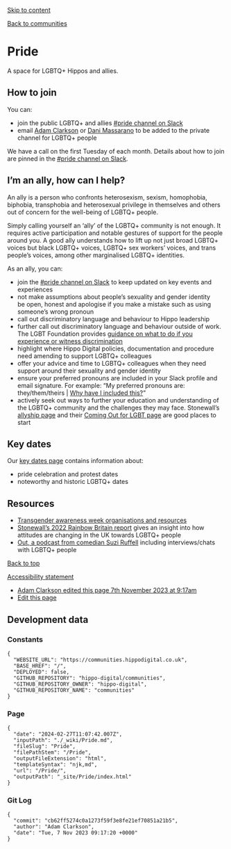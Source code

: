 [Skip to content](#content)

[](/)

[Back to communities](/)

# Pride

A space for LGBTQ+ Hippos and allies.

## How to join

You can:

* join the public LGBTQ+ and allies [#pride channel on Slack](https://hippo-digital.slack.com/archives/C03PPATBYNA)
* email [Adam Clarkson](mailto:henry.cookson@hippodigital.co.uk) or [Dani Massarano](mailto:dan.massarano@hippodigital.co.uk) to be added to the private channel for LGBTQ+ people

We have a call on the first Tuesday of each month. Details about how to join are pinned in the [#pride channel on Slack](https://hippo-digital.slack.com/archives/C03PPATBYNA).

## I’m an ally, how can I help?

An ally is a person who confronts heterosexism, sexism, homophobia, biphobia, transphobia and heterosexual privilege in themselves and others out of concern for the well-being of LGBTQ+ people.

Simply calling yourself an ‘ally’ of the LGBTQ+ community is not enough. It requires active participation and notable gestures of support for the people around you. A good ally understands how to lift up not just broad LGBTQ+ voices but black LGBTQ+ voices, LGBTQ+ sex workers’ voices, and trans people’s voices, among other marginalised LGBTQ+ identities.

As an ally, you can:

* join the [#pride channel on Slack](https://hippo-digital.slack.com/archives/C03PPATBYNA) to keep updated on key events and experiences
* not make assumptions about people’s sexuality and gender identity\
  be open, honest and apologise if you make a mistake such as using someone’s wrong pronoun
* call out discriminatory language and behaviour to Hippo leadership
* further call out discriminatory language and behaviour outside of work. The LGBT Foundation provides [guidance on what to do if you experience or witness discrimination](https://lgbt.foundation/report)
* highlight where Hippo Digital policies, documentation and procedure need amending to support LGBTQ+ colleagues
* offer your advice and time to LGBTQ+ colleagues when they need support around their sexuality and gender identity
* ensure your preferred pronouns are included in your Slack profile and email signature. For example: “My preferred pronouns are: they/them/theirs | [Why have I included this?](https://medium.com/gender-inclusivit/why-i-put-pronouns-on-my-email-signature-and-linkedin-profile-and-you-should-too-d3dc942c8743)”
* actively seek out ways to further your education and understanding of the LGBTQ+ community and the challenges they may face. Stonewall’s [allyship page](https://www.stonewall.org.uk/resource-topic/allies) and their [Coming Out for LGBT page](https://www.stonewall.org.uk/about-us/news/come-out-lgbt-becoming-active-lgbt-ally) are good places to start

## Key dates

Our [key dates page](/Key-Pride-dates/) contains information about:

* pride celebration and protest dates
* noteworthy and historic LGBTQ+ dates

## Resources

* [Transgender awareness week organisations and resources](https://www.creativesupport.co.uk/transgender-awareness-week-orgs-and-resources/)
* [Stonewall’s 2022 Rainbow Britain report](https://www.stonewall.org.uk/resources/rainbow-britain-report-2022) gives an insight into how attitudes are changing in the UK towards LGBTQ+ people
* [Out, a podcast from comedian Suzi Ruffell](https://open.spotify.com/show/59CAdP9j40RvHe5pqf0f0C?si=e64fc2279399450a) including interviews/chats with LGBTQ+ people

[Back to top](#top)

[Accessibility statement](/Accessibility/)

* [Adam Clarkson edited this page 7th November 2023 at 9:17am](https://github.com/hippo-digital/communities/wiki/Pride/_compare/cb62ff5274c0a1273f59f3e8fe21ef70851a21b5?diff=unified)
* [Edit this page](https://github.com/hippo-digital/communities/wiki/Pride/_edit)

## Development data

### Constants

```
{
  "WEBSITE_URL": "https://communities.hippodigital.co.uk",
  "BASE_HREF": "/",
  "DEPLOYED": false,
  "GITHUB_REPOSITORY": "hippo-digital/communities",
  "GITHUB_REPOSITORY_OWNER": "hippo-digital",
  "GITHUB_REPOSITORY_NAME": "communities"
}
```

### Page

```
{
  "date": "2024-02-27T11:07:42.007Z",
  "inputPath": "./_wiki/Pride.md",
  "fileSlug": "Pride",
  "filePathStem": "/Pride",
  "outputFileExtension": "html",
  "templateSyntax": "njk,md",
  "url": "/Pride/",
  "outputPath": "_site/Pride/index.html"
}
```

### Git Log

```
{
  "commit": "cb62ff5274c0a1273f59f3e8fe21ef70851a21b5",
  "author": "Adam Clarkson",
  "date": "Tue, 7 Nov 2023 09:17:20 +0000"
}
```
